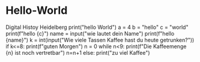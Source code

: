 # Hello-World
Digital Histoy Heidelberg
print("hello World")
a = 4
b = "hello"
c = "world"
print(f"hello {c}")
name = input("wie lautet dein Name")
print(f"hello {name}")
k = int(input("Wie viele Tassen Kaffee hast du heute getrunken?"))
if k<=8:
    print(f"guten Morgen")
n = 0
while n<9:
    print(f"Die Kaffeemenge {n} ist noch vertretbar")
    n=n+1
else:
    print("zu viel Kaffee")
